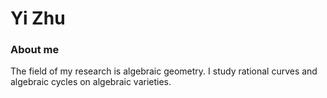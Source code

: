 # Yi Zhu

### About me
 The field of my research is algebraic geometry. I study rational curves and algebraic cycles on algebraic varieties.



